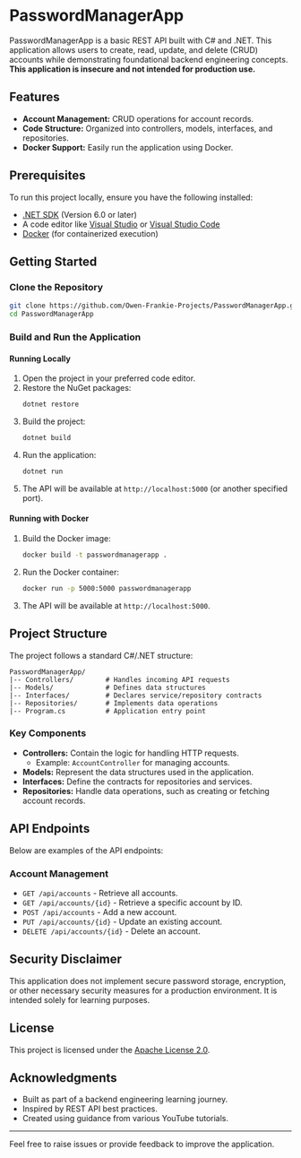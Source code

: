 # PasswordManagerApp

PasswordManagerApp is a basic REST API built with C# and .NET. This application allows users to create, read, update, and delete (CRUD) accounts while demonstrating foundational backend engineering concepts. **This application is insecure and not intended for production use.**

## Features
- **Account Management:** CRUD operations for account records.
- **Code Structure:** Organized into controllers, models, interfaces, and repositories.
- **Docker Support:** Easily run the application using Docker.

## Prerequisites
To run this project locally, ensure you have the following installed:
- [.NET SDK](https://dotnet.microsoft.com/download) (Version 6.0 or later)
- A code editor like [Visual Studio](https://visualstudio.microsoft.com/) or [Visual Studio Code](https://code.visualstudio.com/)
- [Docker](https://www.docker.com/) (for containerized execution)

## Getting Started

### Clone the Repository
```bash
git clone https://github.com/Owen-Frankie-Projects/PasswordManagerApp.git
cd PasswordManagerApp
```

### Build and Run the Application
#### Running Locally
1. Open the project in your preferred code editor.
2. Restore the NuGet packages:
   ```bash
   dotnet restore
   ```
3. Build the project:
   ```bash
   dotnet build
   ```
4. Run the application:
   ```bash
   dotnet run
   ```
5. The API will be available at `http://localhost:5000` (or another specified port).

#### Running with Docker
1. Build the Docker image:
   ```bash
   docker build -t passwordmanagerapp .
   ```
2. Run the Docker container:
   ```bash
   docker run -p 5000:5000 passwordmanagerapp
   ```
3. The API will be available at `http://localhost:5000`.

## Project Structure
The project follows a standard C#/.NET structure:

```
PasswordManagerApp/
|-- Controllers/        # Handles incoming API requests
|-- Models/             # Defines data structures
|-- Interfaces/         # Declares service/repository contracts
|-- Repositories/       # Implements data operations
|-- Program.cs          # Application entry point
```

### Key Components
- **Controllers:** Contain the logic for handling HTTP requests.
  - Example: `AccountController` for managing accounts.
- **Models:** Represent the data structures used in the application.
- **Interfaces:** Define the contracts for repositories and services.
- **Repositories:** Handle data operations, such as creating or fetching account records.

## API Endpoints
Below are examples of the API endpoints:

### Account Management
- `GET /api/accounts` - Retrieve all accounts.
- `GET /api/accounts/{id}` - Retrieve a specific account by ID.
- `POST /api/accounts` - Add a new account.
- `PUT /api/accounts/{id}` - Update an existing account.
- `DELETE /api/accounts/{id}` - Delete an account.

## Security Disclaimer
This application does not implement secure password storage, encryption, or other necessary security measures for a production environment. It is intended solely for learning purposes.

## License
This project is licensed under the [Apache License 2.0](LICENSE).

## Acknowledgments
- Built as part of a backend engineering learning journey.
- Inspired by REST API best practices.
- Created using guidance from various YouTube tutorials.

---
Feel free to raise issues or provide feedback to improve the application.

